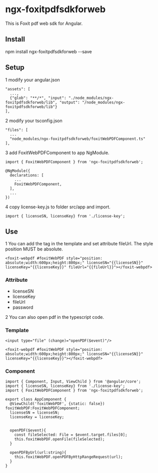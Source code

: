 # ngx-foxitpdfsdkforweb
This is Foxit pdf web sdk for Angular.

## Install
npm install ngx-foxitpdfsdkforweb --save

## Setup
1 modify your angular.json
```
"assets": [
  ...,
  {"glob": "**/*", "input": "./node_modules/ngx-foxitpdfsdkforweb/lib", "output": "/node_modules/ngx-foxitpdfsdkforweb/lib"}
],
```

2 modify your tsconfig.json
```
"files": [
  ...
  "node_modules/ngx-foxitpdfsdkforweb/foxitWebPDFComponent.ts"
],
```

3 add FoxitWebPDFComponent to app NgModule.
```
import { FoxitWebPDFComponent } from 'ngx-foxitpdfsdkforweb';

@NgModule({
  declarations: [
    ...
    FoxitWebPDFComponent,
  ],
  ...
})
```
4 copy license-key.js to folder src/app and import.
```
import { licenseSN, licenseKey} from './license-key';
```


## Use
1 You can add the tag <foxit-webpdf></foxit-webpdf> in the template and set attribute fileUrl. The style position MUST be absolute.
```
<foxit-webpdf #foxitWebPDF style="position: absolute;width:600px;height:800px;" licenseSN="{{licenseSN}}" licenseKey="{{licenseKey}}" fileUrl="{{fileUrl}}"></foxit-webpdf> 
```
### Attribute
* licenseSN 
* licenseKey
* fileUrl
* password

2 You can also open pdf in the typescript code.
### Template
```
<input type="file" (change)="openPDF($event)"/>

<foxit-webpdf #foxitWebPDF style="position: absolute;width:600px;height:800px;" licenseSN="{{licenseSN}}" licenseKey="{{licenseKey}}"></foxit-webpdf> 
```

### Component
```
import { Component, Input, ViewChild } from '@angular/core';
import { licenseSN, licenseKey} from './license-key';
import { FoxitWebPDFComponent } from 'ngx-foxitpdfsdkforweb';

export class AppComponent {
  @ViewChild('foxitWebPDF', {static: false}) foxitWebPDF:FoxitWebPDFComponent; 
  licenseSN = licenseSN;
  licenseKey = licenseKey;


  openPDF($event){
    const fileSelected: File = $event.target.files[0];
    this.foxitWebPDF.openFile(fileSelected);
  }

  openPDFByUrl(url:string){
    this.foxitWebPDF.openPDFByHttpRangeRequest(url);
  }
}


```